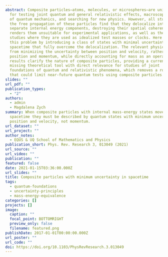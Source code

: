 ```yaml
---
abstract: Composite particles—atoms, molecules, or microspheres—are unique tools
  for testing joint quantum and general relativistic effects, macroscopic limits
  of quantum mechanics, and searching for new physics. However, all studies of
  the free propagation of these particles find that they delocalize into
  separate internal energy components, destroying their spatial coherence. This
  renders them unsuitable for experimental applications, as well as theoretical
  studies where they are used as idealized test masses or clocks. Here we solve
  this problem by introducing a class of states with minimal uncertainty in
  spacetime that fully overcome the delocalization. The relevant physics comes
  from minimizing the uncertainty between position and velocity, rather than
  position and momentum, while directly accounting for mass as an operator. Our
  results clarify the nature of composite particles, providing a currently
  missing theoretical tool with direct relevance for studies of joint
  foundations of quantum and relativistic phenomena, which removes a roadblock
  that could limit near-future quantum tests using composite particles.
slides: ""
url_pdf: ""
publication_types:
  - "2"
authors:
  - admin
  - Magdalena Zych
summary: When composite particles with internal mass-energy states move through
  spacetime they must be described by quantum states with minimum uncertainty in
  position and velocity, not momentum.
url_dataset: ""
url_project: ""
author_notes:
  - EQUS & UQ School of Mathematics and Physics
publication_short: Phys. Rev. Research 3, 013049 (2021)
url_source: ""
url_video: ""
publication: ""
featured: false
date: 2021-01-15T03:36:00.000Z
url_slides: ""
title: Composite particles with minimum uncertainty in spacetime
tags:
  - quantum-foundations
  - uncertainty-principles
  - mass-energy-equivalence
categories: []
projects: []
image:
  caption: ""
  focal_point: BOTTOMRIGHT
  preview_only: false
  filename: featured.png
publishDate: 2017-01-01T00:00:00.000Z
url_poster: ""
url_code: ""
doi: https://doi.org/10.1103/PhysRevResearch.3.013049
---
```

